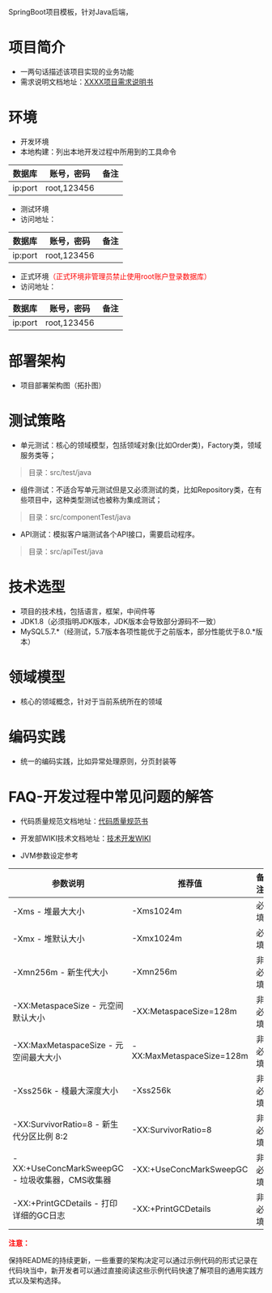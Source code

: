 SpringBoot项目模板，针对Java后端，



# 项目简介

- 一两句话描述该项目实现的业务功能
- 需求说明文档地址：[XXXX项目需求说明书](http://)



# 环境

- 开发环境
- 本地构建：列出本地开发过程中所用到的工具命令

| 数据库  | 账号，密码  | 备注 |
| ------- | ----------- | ---- |
| ip:port | root,123456 |      |

- 测试环境
- 访问地址：

| 数据库  | 账号，密码  | 备注 |
| ------- | ----------- | ---- |
| ip:port | root,123456 |      |

- 正式环境<font color='red'>（正式环境非管理员禁止使用root账户登录数据库）</font>
- 访问地址：

| 数据库  | 账号，密码  | 备注 |
| ------- | ----------- | ---- |
| ip:port | root,123456 |      |



# 部署架构

- 项目部署架构图（拓扑图）



# 测试策略

- 单元测试：核心的领域模型，包括领域对象(比如Order类)，Factory类，领域服务类等；

> 目录：src/test/java



- 组件测试：不适合写单元测试但是又必须测试的类，比如Repository类，在有些项目中，这种类型测试也被称为集成测试；

> 目录：src/componentTest/java



- API测试：模拟客户端测试各个API接口，需要启动程序。

> 目录：src/apiTest/java



# 技术选型

- 项目的技术栈，包括语言，框架，中间件等
- JDK1.8（必须指明JDK版本，JDK版本会导致部分源码不一致）
- MySQL5.7.*（经测试，5.7版本各项性能优于之前版本，部分性能优于8.0.*版本）





# 领域模型

- 核心的领域概念，针对于当前系统所在的领域

  



# 编码实践

- 统一的编码实践，比如异常处理原则，分页封装等



# FAQ-开发过程中常见问题的解答

- 代码质量规范文档地址：[代码质量规范书](http://)
- 开发部WIKI技术文档地址：[技术开发WIKI](http://)



- JVM参数设定参考

| 参数说明                                        | 推荐值                    | 备注   |
| ----------------------------------------------- | ------------------------- | ------ |
| -Xms - 堆最大大小                               | -Xms1024m                 | 必填   |
| -Xmx - 堆默认大小                               | -Xmx1024m                 | 必填   |
| -Xmn256m - 新生代大小                           | -Xmn256m                  | 非必填 |
| -XX:MetaspaceSize - 元空间默认大小              | -XX:MetaspaceSize=128m    | 非必填 |
| -XX:MaxMetaspaceSize - 元空间最大大小           | -XX:MaxMetaspaceSize=128m | 非必填 |
| -Xss256k - 棧最大深度大小                       | -Xss256k                  | 非必填 |
| -XX:SurvivorRatio=8 - 新生代分区比例 8:2        | -XX:SurvivorRatio=8       | 非必填 |
| -XX:+UseConcMarkSweepGC - 垃圾收集器，CMS收集器 | -XX:+UseConcMarkSweepGC   | 非必填 |
| -XX:+PrintGCDetails - 打印详细的GC日志          | -XX:+PrintGCDetails       | 非必填 |



<font color='red'>**注意：**</font>

​	保持README的持续更新，一些重要的架构决定可以通过示例代码的形式记录在代码块当中，新开发者可以通过直接阅读这些示例代码快速了解项目的通用实践方式以及架构选择。